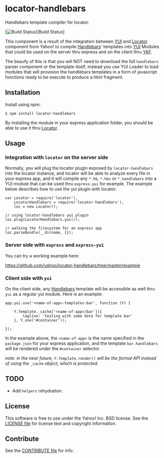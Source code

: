 locator-handlebars
==================

Handlebars template compiler for locator.


[![Build Status](https://travis-ci.org/yahoo/locator-handlebars.png?branch=master)][Build Status]


This component is a result of the integration between [YUI][] and [Locator][] component from Yahoo! to compile [Handlebars][]' templates into [YUI][] Modules that could be used on the server thru express and on the client thru [YAF][].

The beaufy of this is that you will NOT need to download the full `handlebars` parser component or the template itself, instead you use YUI Loader to load modules that will provision the handlebars templates in a form of javascript functions ready to be execute to produce a html fragment.

[Handlebars]: http://handlebarsjs.com/
[Locator]: https://github.com/yahoo/locator
[YUI]: https://github.com/yui/yui3
[YAF]: http://yuilibrary.com/yui/docs/app/


Installation
------------

Install using npm:

```shell
$ npm install locator-handlebars
```

By installing the module in your express application folder, you should be able to use it thru [Locator][].


Usage
-----

### Integration with `locator` on the server side

Normally, you will plug the locator plugin exposed by `locator-handlebars` into the locator instance, and locator will be able to analyze every file in your express app, and it will compile any `*.hb`, `*.hbs` or `*.handlebars` into a YUI module that can be used thru `express-yui` for example. The example below describes how to use the yui plugin with locator:

```
var Locator = require('locator'),
    LocatorHandlebars = require('locator-handlebars'),
    loc = new Locator();

// using locator-handlebars yui plugin
loc.plug(LocatorHandlebars.yui());

// walking the filesystem for an express app
loc.parseBundle(__dirname, {});
```

### Server side with `express` and `express-yui`

You can try a working example here:

https://github.com/yahoo/locator-handlebars/tree/master/example

### Client side with `yui`

On the client side, any [Handlebars][] template will be accessible as well thru `yui` as a regular yui module. Here is an example:

```
app.yui.use('<name-of-app>-templates-bar', function (Y) {

    Y.Template._cache['<name-of-app>/bar']({
        tagline: 'testing with some data for template bar'
    }, Y.one('#container'));

});
```

In the example above, the `<name-of-app>` is the name specified in the `package.json` for your express application, and the template `bar.handlebars` will be rendered under the `#container` selector.

_note: in the near future, `Y.Template.render()` will be the formal API instead of using the `_cache` object, which is protected._


TODO
----

* Add `helpers` rehydration.


License
-------

This software is free to use under the Yahoo! Inc. BSD license.
See the [LICENSE file][] for license text and copyright information.

[LICENSE file]: https://github.com/yahoo/locator-handlebars/blob/master/LICENSE.txt


Contribute
----------

See the [CONTRIBUTE file][] for info.

[CONTRIBUTE file]: https://github.com/yahoo/locator-handlebars/blob/master/CONTRIBUTE.md
